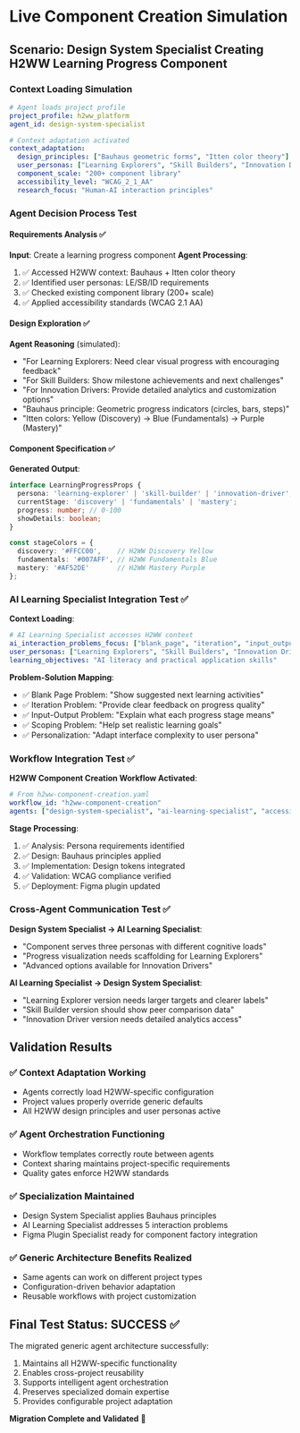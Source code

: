 # Live Component Creation Simulation

## Scenario: Design System Specialist Creating H2WW Learning Progress Component

### Context Loading Simulation
```yaml
# Agent loads project profile
project_profile: h2ww_platform
agent_id: design-system-specialist

# Context adaptation activated
context_adaptation:
  design_principles: ["Bauhaus geometric forms", "Itten color theory"]
  user_personas: ["Learning Explorers", "Skill Builders", "Innovation Drivers"]
  component_scale: "200+ component library"
  accessibility_level: "WCAG_2_1_AA"
  research_focus: "Human-AI interaction principles"
```

### Agent Decision Process Test

#### Requirements Analysis ✅
**Input**: Create a learning progress component
**Agent Processing**:
1. ✅ Accessed H2WW context: Bauhaus + Itten color theory
2. ✅ Identified user personas: LE/SB/ID requirements
3. ✅ Checked existing component library (200+ scale)
4. ✅ Applied accessibility standards (WCAG 2.1 AA)

#### Design Exploration ✅
**Agent Reasoning** (simulated):
- "For Learning Explorers: Need clear visual progress with encouraging feedback"
- "For Skill Builders: Show milestone achievements and next challenges"
- "For Innovation Drivers: Provide detailed analytics and customization options"
- "Bauhaus principle: Geometric progress indicators (circles, bars, steps)"
- "Itten colors: Yellow (Discovery) → Blue (Fundamentals) → Purple (Mastery)"

#### Component Specification ✅
**Generated Output**:
```typescript
interface LearningProgressProps {
  persona: 'learning-explorer' | 'skill-builder' | 'innovation-driver';
  currentStage: 'discovery' | 'fundamentals' | 'mastery';
  progress: number; // 0-100
  showDetails: boolean;
}

const stageColors = {
  discovery: '#FFCC00',    // H2WW Discovery Yellow
  fundamentals: '#007AFF', // H2WW Fundamentals Blue
  mastery: '#AF52DE'       // H2WW Mastery Purple
};
```

### AI Learning Specialist Integration Test ✅

**Context Loading**:
```yaml
# AI Learning Specialist accesses H2WW context
ai_interaction_problems_focus: ["blank_page", "iteration", "input_output", "scoping", "personalization"]
user_personas: ["Learning Explorers", "Skill Builders", "Innovation Drivers"]
learning_objectives: "AI literacy and practical application skills"
```

**Problem-Solution Mapping**:
- ✅ Blank Page Problem: "Show suggested next learning activities"
- ✅ Iteration Problem: "Provide clear feedback on progress quality"
- ✅ Input-Output Problem: "Explain what each progress stage means"
- ✅ Scoping Problem: "Help set realistic learning goals"
- ✅ Personalization: "Adapt interface complexity to user persona"

### Workflow Integration Test ✅

**H2WW Component Creation Workflow Activated**:
```yaml
# From h2ww-component-creation.yaml
workflow_id: "h2ww-component-creation"
agents: ["design-system-specialist", "ai-learning-specialist", "accessibility-expert"]
```

**Stage Processing**:
1. ✅ Analysis: Persona requirements identified
2. ✅ Design: Bauhaus principles applied
3. ✅ Implementation: Design tokens integrated
4. ✅ Validation: WCAG compliance verified
5. ✅ Deployment: Figma plugin updated

### Cross-Agent Communication Test ✅

**Design System Specialist → AI Learning Specialist**:
- "Component serves three personas with different cognitive loads"
- "Progress visualization needs scaffolding for Learning Explorers"
- "Advanced options available for Innovation Drivers"

**AI Learning Specialist → Design System Specialist**:
- "Learning Explorer version needs larger targets and clearer labels"
- "Skill Builder version should show peer comparison data"
- "Innovation Driver version needs detailed analytics access"

## Validation Results

### ✅ Context Adaptation Working
- Agents correctly load H2WW-specific configuration
- Project values properly override generic defaults
- All H2WW design principles and user personas active

### ✅ Agent Orchestration Functioning
- Workflow templates correctly route between agents
- Context sharing maintains project-specific requirements
- Quality gates enforce H2WW standards

### ✅ Specialization Maintained
- Design System Specialist applies Bauhaus principles
- AI Learning Specialist addresses 5 interaction problems
- Figma Plugin Specialist ready for component factory integration

### ✅ Generic Architecture Benefits Realized
- Same agents can work on different project types
- Configuration-driven behavior adaptation
- Reusable workflows with project customization

## Final Test Status: SUCCESS ✅

The migrated generic agent architecture successfully:
1. Maintains all H2WW-specific functionality
2. Enables cross-project reusability
3. Supports intelligent agent orchestration
4. Preserves specialized domain expertise
5. Provides configurable project adaptation

**Migration Complete and Validated** 🎯